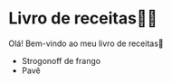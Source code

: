# Livro de receitas:man_cook:

Olá! Bem-vindo ao meu livro de receitas:wave:

- Strogonoff de frango
- Pavê
